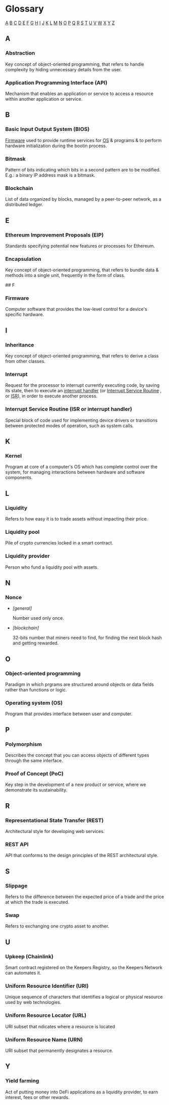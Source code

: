 # Glossary

[A](#a) [B](#b) [C](#c) [D](#d) [E](#e) [F](#f) [G](#g) [H](#h) [I](#i) [J](#j)
[K](#k) [L](#l) [M](#m) [N](#n) [O](#o) [P](#p) [Q](#q) [R](#r) [S](#s) [T](#t)
[U](#u) [V](#v) [W](#w) [X](#x) [Y](#y) [Z](#z)


## A

### Abstraction
Key concept of object-oriented programming, that refers to handle complexity
by hiding unnecessary details from the user.

### Application Programming Interface (API)
Mechanism that enables an application or service to access a resource within
another application or service.


## B

### Basic Input Output System (BIOS)
[Firmware](#firmware) used to provide runtime services for
[OS](#operating-system-os) & programs & to perform hardware initialization
during the bootin process.

### Bitmask
Pattern of bits indicating which bits in a second pattern are to be modified.
E.g.: a binary IP address mask is a bitmask.

### Blockchain
List of data organized by blocks, managed by a peer-to-peer network, as a
distributed ledger.


## E

### Ethereum Improvement Proposals (EIP)
Standards specifying potential new features or processes for Ethereum.

### Encapsulation
Key concept of object-oriented programming, that refers to bundle data &
methods into a single unit, frequently in the form of class.

## F

### Firmware
Computer software that provides the low-level control for a device's specific
hardware.


## I

### Inheritance
Key concept of object-oriented programming, that refers to derive a class from
other classes.

### Interrupt
Request for the processor to interrupt currently executing code, by saving its
state, then to execute an [interrupt handler](#interrupt-service-routine-isr-or-interrupt-handler)
(or [Interrupt Service Routine](#interrupt-service-routine-isr-or-interrupt-handler)
, or [ISR](#interrupt-service-routine-isr-or-interrupt-handler)), in order to
execute another process.

### Interrupt Service Routine (ISR or interrupt handler)
Special block of code used for implementing device drivers or transitions between protected modes of operation, such as system calls.


## K

### Kernel
Program at core of a computer's OS which has complete control over the system,
for managing interactions between hardware and software components.

## L

### Liquidity
Refers to how easy it is to trade assets without impacting their price.

### Liquidity pool
Pile of crypto currencies locked in a smart contract.

### Liquidity provider
Person who fund a liquidity pool with assets.


## N

### Nonce
- _[general]_
    
    Number used only once.

- _[blockchain]_
    
    32-bits number that miners need to find, for finding the next block hash
    and getting rewarded.


## O

### Object-oriented programming
Paradigm in which prgrams are structured around objects or data fields rather
than functions or logic.

### Operating system (OS)
Program that provides interface between user and computer.


## P

### Polymorphism
Describes the concept that you can access objects of different types through
the same interface.

### Proof of Concept (PoC)
Key step in the development of a new product or service, where we demonstrate
its sustainability.


## R

### Representational State Transfer (REST)
Architectural style for developing web services.

### REST API
API that conforms to the design principles of the REST architectural style.


## S

### Slippage
Refers to the difference between the expected price of a trade and the price at
which the trade is executed.

### Swap
Refers to exchanging one crypto asset to another.


## U

### Upkeep (Chainlink)
Smart contract registered on the Keepers Registry, so the Keepers Network can
automates it.

### Uniform Resource Identifier (URI)
Unique sequence of characters that identifies a logical or physical resource
used by web technologies.

### Uniform Resource Locator (URL)
URI subset that ndicates where a resource is located

### Uniform Resource Name (URN)
URI subset that permanently designates a resource.


## Y

### Yield farming
Act of putting money into DeFi applications as a liquidity provider, to earn
interest, fees or other rewards.
